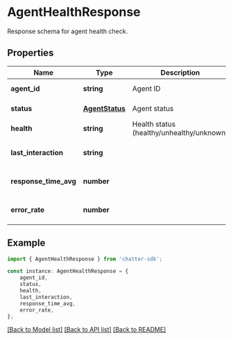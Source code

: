 # AgentHealthResponse

Response schema for agent health check.

## Properties

Name | Type | Description | Notes
------------ | ------------- | ------------- | -------------
**agent_id** | **string** | Agent ID | [default to undefined]
**status** | [**AgentStatus**](AgentStatus.md) | Agent status | [default to undefined]
**health** | **string** | Health status (healthy/unhealthy/unknown) | [default to undefined]
**last_interaction** | **string** |  | [optional] [default to undefined]
**response_time_avg** | **number** |  | [optional] [default to undefined]
**error_rate** | **number** |  | [optional] [default to undefined]

## Example

```typescript
import { AgentHealthResponse } from 'chatter-sdk';

const instance: AgentHealthResponse = {
    agent_id,
    status,
    health,
    last_interaction,
    response_time_avg,
    error_rate,
};
```

[[Back to Model list]](../README.md#documentation-for-models) [[Back to API list]](../README.md#documentation-for-api-endpoints) [[Back to README]](../README.md)
